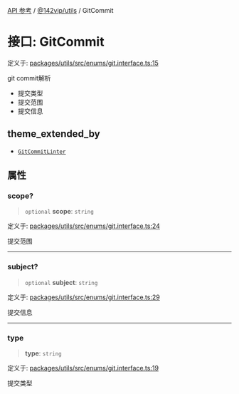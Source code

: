 [API 参考](../wiki/Home) / [@142vip/utils](../wiki/@142vip.utils) / GitCommit

# 接口: GitCommit

定义于: [packages/utils/src/enums/git.interface.ts:15](https://github.com/142vip/core-x/blob/25cf658819688f02293d600e7003b5877a2f9489/packages/utils/src/enums/git.interface.ts#L15)

git commit解析
- 提交类型
- 提交范围
- 提交信息

## theme_extended_by

- [`GitCommitLinter`](../wiki/@142vip.commit-linter.%E6%8E%A5%E5%8F%A3.GitCommitLinter)

## 属性

### scope?

> `optional` **scope**: `string`

定义于: [packages/utils/src/enums/git.interface.ts:24](https://github.com/142vip/core-x/blob/25cf658819688f02293d600e7003b5877a2f9489/packages/utils/src/enums/git.interface.ts#L24)

提交范围

***

### subject?

> `optional` **subject**: `string`

定义于: [packages/utils/src/enums/git.interface.ts:29](https://github.com/142vip/core-x/blob/25cf658819688f02293d600e7003b5877a2f9489/packages/utils/src/enums/git.interface.ts#L29)

提交信息

***

### type

> **type**: `string`

定义于: [packages/utils/src/enums/git.interface.ts:19](https://github.com/142vip/core-x/blob/25cf658819688f02293d600e7003b5877a2f9489/packages/utils/src/enums/git.interface.ts#L19)

提交类型

